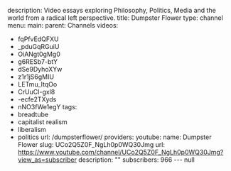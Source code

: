 description: Video essays exploring Philosophy, Politics, Media and the world from
  a radical left perspective.
title: Dumpster Flower
type: channel
menu:
  main:
    parent: Channels
videos:
- fqPfvEdQFXU
- _pduGqRGuiU
- OiANgt0gMg0
- g6RESb7-btY
- dSe9DyhoXYw
- z1r1jS6gMIU
- LETmu_ItqOo
- CrUuCI-gxl8
- -ecfe2TXyds
- nNO3fWe1egY
tags:
- breadtube
- capitalist realism
- liberalism
- politics
url: /dumpsterflower/
providers:
  youtube:
    name: Dumpster Flower
    slug: UCo2Q5Z0F_NgLh0p0WQ30Jmg
    url: https://www.youtube.com/channel/UCo2Q5Z0F_NgLh0p0WQ30Jmg?view_as=subscriber
    description: ""
    subscribers: 966
--- null
